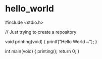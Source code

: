 # hello_world
#include <stdio.h>

// Just trying to create a repository

void printing(void) {
  printf("Hello World ~");
}

int main(void) {
  printing();
  return 0;
}
